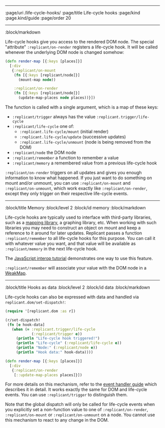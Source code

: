 --------------------------------------------------------------------------------
:page/uri /life-cycle-hooks/
:page/title Life-cycle hooks
:page/kind :page.kind/guide
:page/order 20

--------------------------------------------------------------------------------
:block/markdown

Life-cycle hooks give you access to the rendered DOM node. The special
"attribute" `:replicant/on-render` registers a life-cycle hook. It will be
called whenever the underlying DOM node is changed somehow:

```clj
(defn render-map [{:keys [places]}]
  [:div
   {:replicant/on-mount
    (fn [{:keys [replicant/node]}]
      (mount-map node))

    :replicant/on-render
    (fn [{:keys [replicant/node]}]
      (update-map-places node places))}])
```

The function is called with a single argument, which is a map of these keys:

- `:replicant/trigger` always has the value `:replicant.trigger/life-cycle`
- `:replicant/life-cycle` one of:
  - `:replicant.life-cycle/mount` (initial render)
  - `:replicant.life-cycle/update` (successive updates)
  - `:replicant.life-cycle/unmount` (node is being removed from the DOM)
- `:replicant/node` the DOM node
- `:replicant/remember` a function to remember a value
- `:replicant/memory` a remembered value from a previous life-cycle hook

`:replicant/on-render` triggers on all updates and gives you enough information
to know what happened. If you just want to do something on mount and/or unmount,
you can use `:replicant/on-mount` and `:replicant/on-unmount`, which work
exactly like `:replicant/on-render`, except they only trigger on their
respective life-cycle events.

--------------------------------------------------------------------------------
:block/title Memory
:block/level 2
:block/id memory
:block/markdown

Life-cycle hooks are typically used to interface with third-party libraries,
such as a [mapping library](/tutorials/javascript-interop/), a graphing library,
etc. When working with such libraries you may need to construct an object on
mount and keep a reference to it around for later updates. Replicant passes a
function `:replicant/remember` to all life-cycle hooks for this purpose. You can
call it with whatever value you want, and that value will be available as
`:replicant/memory` in the next life-cycle hook.

The [JavaScript interop tutorial](/tutorials/javascript-interop/) demonstrates
one way to use this feature.

`:replicant/remember` will associate your value with the DOM node in a
[WeakMap](https://developer.mozilla.org/en-US/docs/Web/JavaScript/Reference/Global_Objects/WeakMap).

--------------------------------------------------------------------------------
:block/title Hooks as data
:block/level 2
:block/id data
:block/markdown

Life-cycle hooks can also be expressed with data and handled via
`replicant.dom/set-dispatch!`:

```clj
(require '[replicant.dom :as r])

(r/set-dispatch!
 (fn [e hook-data]
   (when (= :replicant.trigger/life-cycle
            (:replicant/trigger e))
     (println "Life-cycle hook triggered!")
     (println "Life-cycle" (:replicant/life-cycle e))
     (println "Node:" (:replicant/node e))
     (println "Hook data:" hook-data))))

(defn render-map [{:keys [places]}]
  [:div
   {:replicant/on-render
    [::update-map-places places]}])
```

For more details on this mechanism, refer to the [event handler
guide](/event-handlers/) which describes it in detail. It works exactly
the same for DOM and life-cycle events. You can use `:replicant/trigger` to
distinguish them.

Note that the global dispatch will only be called for life-cycle events when you
explicitly set a non-function value to one of `:replicant/on-render`,
`:replicant/on-mount` or `:replicant/on-unmount` on a node. You cannot use this
mechanism to react to any change in the DOM.
